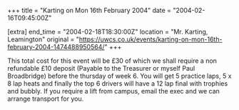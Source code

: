 +++
title = "Karting on Mon 16th February 2004"
date = "2004-02-16T09:45:00Z"

[extra]
end_time = "2004-02-18T18:30:00Z"
location = "Mr. Karting, Leamington"
original = "https://uwcs.co.uk/events/karting-on-mon-16th-february-2004-1474488950564/"
+++

This total cost for this event will be £30 of which we shall require a non refundable £10 deposit (Payable to the Treasurer or myself Paul Broadbridge) before the thursday of week 6. You will get 5 practice laps, 5 x 8 lap heats and finally the top 6 drivers will have a 12 lap final with trophies and bubbly. If you require a lift from campus, email the exec and we can arrange transport for you.


